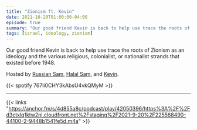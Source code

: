 ```yaml
---
title: "Zionism ft. Kevin"
date: 2021-10-20T01:00:00-04:00
episode: true
summary: "Our good friend Kevin is back to help use trace the roots of Zionism as an ideology and the various religious, colonialist, or nationalist strands that existed before 1948."
tags: [israel, ideology, zionism]
---
```


Our good friend Kevin is back to help use trace the roots of Zionism as an ideology and the various religious, colonialist, or nationalist strands that existed before 1948.

Hosted by [Russian Sam](https://twitter.com/OverproducedPMC), [Halal Sam](https://twitter.com/halaljew), and [Kevin](https://twitter.com/ka_levin).

{{< spotify 767li0CHY3kAbsU4vkQMyM >}}

---

{{< links "https://anchor.fm/s/4d855a8c/podcast/play/42050396/https%3A%2F%2Fd3ctxlq1ktw2nl.cloudfront.net%2Fstaging%2F2021-9-20%2F225568490-44100-2-9448b1541fe5d.m4a" >}}
